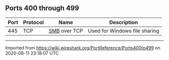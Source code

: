 ## Ports 400 through 499


| Port | Protocol | Name                 | Description                   |
| ---- | -------- | -------------------- | ----------------------------- |
| 445  | TCP      | [SMB](/SMB) over TCP | Used for Windows file sharing |


---

Imported from https://wiki.wireshark.org/PortReference/Ports400to499 on 2020-08-11 23:18:07 UTC
